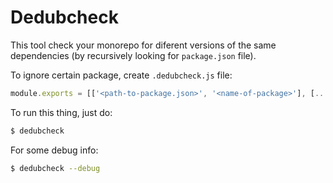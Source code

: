# Dedubcheck

This tool check your monorepo for diferent versions of the same dependencies (by recursively looking for `package.json` file).

To ignore certain package, create `.dedubcheck.js` file:

```javascript
module.exports = [['<path-to-package.json>', '<name-of-package>'], [...], [...]];
```

To run this thing, just do:

```bash
$ dedubcheck
```

For some debug info:

```bash
$ dedubcheck --debug
```
